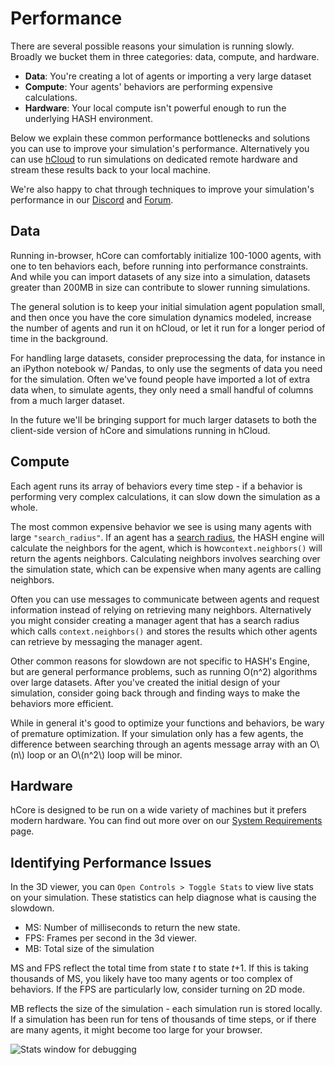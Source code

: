 # Performance

There are several possible reasons your simulation is running slowly. Broadly we bucket them in three categories: data, compute, and hardware.

* **Data**: You're creating a lot of agents or importing a very large dataset
* **Compute**: Your agents' behaviors are performing expensive calculations.
* **Hardware**: Your local compute isn't powerful enough to run the underlying HASH environment.

Below we explain these common performance bottlenecks and solutions you can use to improve your simulation's performance. Alternatively you can use [hCloud](/docs/simulation/creating-simulations/h.cloud) to run simulations on dedicated remote hardware and stream these results back to your local machine.

We're also happy to chat through techniques to improve your simulation's performance in our [Discord](/discord) and [Forum](https://community.hash.ai/).

## Data

Running in-browser, hCore can comfortably initialize 100-1000 agents, with one to ten behaviors each, before running into performance constraints. And while you can import datasets of any size into a simulation, datasets greater than 200MB in size can contribute to slower running simulations.

The general solution is to keep your initial simulation agent population small, and then once you have the core simulation dynamics modeled, increase the number of agents and run it on hCloud, or let it run for a longer period of time in the background.

For handling large datasets, consider preprocessing the data, for instance in an iPython notebook w/ Pandas, to only use the segments of data you need for the simulation. Often we've found people have imported a lot of extra data when, to simulate agents, they only need a small handful of columns from a much larger dataset.

<Hint style="info">
In the future we'll be bringing support for much larger datasets to both the client-side version of hCore and simulations running in hCloud.
</Hint>

## Compute

Each agent runs its array of behaviors every time step - if a behavior is performing very complex calculations, it can slow down the simulation as a whole.

The most common expensive behavior we see is using many agents with large `"search_radius"`. If an agent has a [search radius](/docs/simulation/creating-simulations/anatomy-of-an-agent/context#neighbors), the HASH engine will calculate the neighbors for the agent, which is how`context.neighbors()` will return the agents neighbors. Calculating neighbors involves searching over the simulation state, which can be expensive when many agents are calling neighbors. 

Often you can use messages to communicate between agents and request information instead of relying on retrieving many neighbors. Alternatively you might consider creating a manager agent that has a search radius which calls `context.neighbors()` and stores the results which other agents can retrieve by messaging the manager agent.

Other common reasons for slowdown are not specific to HASH's Engine, but are general performance problems, such as running O\(n^2\) algorithms over large datasets. After you've created the initial design of your simulation, consider going back through and finding ways to make the behaviors more efficient.

<Hint style="info">
While in general it's good to optimize your functions and behaviors, be wary of premature optimization. If your simulation only has a few agents, the difference between searching through an agents message array with an O\(n\) loop or an O\(n^2\) loop will be minor.
</Hint>

## Hardware

hCore is designed to be run on a wide variety of machines but it prefers modern hardware. You can find out more over on our [System Requirements](/docs/simulation/extra/specs-requirements) page.

## Identifying Performance Issues

In the 3D viewer, you can `Open Controls > Toggle Stats` to view live stats on your simulation. These statistics can help diagnose what is causing the slowdown.

* MS: Number of milliseconds to return the new state.
* FPS: Frames per second in the 3d viewer.
* MB: Total size of the simulation

MS and FPS reflect the total time from state _t_ to state _t_+1. If this is taking thousands of MS, you likely have too many agents or too complex of behaviors. If the FPS are particularly low, consider turning on 2D mode.

MB reflects the size of the simulation - each simulation run is stored locally. If a simulation has been run for tens of thousands of time steps, or if there are many agents, it might become too large for your browser.

![Stats window for debugging](https://cdn-us1.hash.ai/site/docs/kapture-2020-12-17-at-10.26.05.gif)

